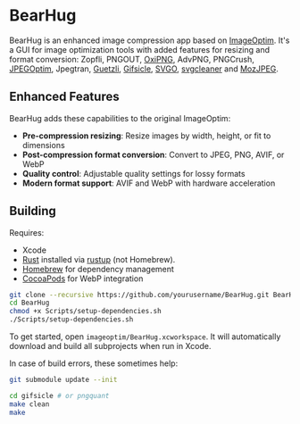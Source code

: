 # BearHug

BearHug is an enhanced image compression app based on [ImageOptim](https://imageoptim.com). It's a GUI for image optimization tools with added features for resizing and format conversion: Zopfli, PNGOUT, [OxiPNG](https://lib.rs/crates/oxipng), AdvPNG, PNGCrush, [JPEGOptim](https://github.com/tjko/jpegoptim), Jpegtran, [Guetzli](https://github.com/google/guetzli), [Gifsicle](https://kornel.ski/lossygif), [SVGO](https://github.com/svg/svgo), [svgcleaner](https://github.com/RazrFalcon/svgcleaner) and [MozJPEG](https://github.com/mozilla/mozjpeg).

## Enhanced Features

BearHug adds these capabilities to the original ImageOptim:

- **Pre-compression resizing**: Resize images by width, height, or fit to dimensions
- **Post-compression format conversion**: Convert to JPEG, PNG, AVIF, or WebP
- **Quality control**: Adjustable quality settings for lossy formats
- **Modern format support**: AVIF and WebP with hardware acceleration

## Building

Requires:

* Xcode
* [Rust](https://rust-lang.org/) installed via [rustup](https://www.rustup.rs/) (not Homebrew).
* [Homebrew](https://brew.sh/) for dependency management
* [CocoaPods](https://cocoapods.org/) for WebP integration

```sh
git clone --recursive https://github.com/yourusername/BearHug.git BearHug
cd BearHug
chmod +x Scripts/setup-dependencies.sh
./Scripts/setup-dependencies.sh
```

To get started, open `imageoptim/BearHug.xcworkspace`. It will automatically download and build all subprojects when run in Xcode.

In case of build errors, these sometimes help:

```sh
git submodule update --init
```

```sh
cd gifsicle # or pngquant
make clean
make
